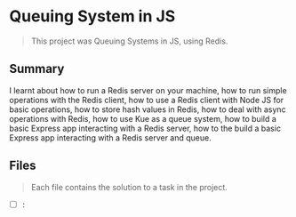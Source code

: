 # Queuing System in JS

> This project was Queuing Systems in JS, using Redis.

## Summary

I learnt about how to run a Redis server on your machine, how to run simple operations with the Redis client, how to use a Redis client with Node JS for basic operations, how to store hash values in Redis, how to deal with async operations with Redis, how to use Kue as a queue system, how to build a basic Express app interacting with a Redis server, how to the build a basic Express app interacting with a Redis server and queue.

## Files

> Each file contains the solution to a task in the project.

- [ ] []():
